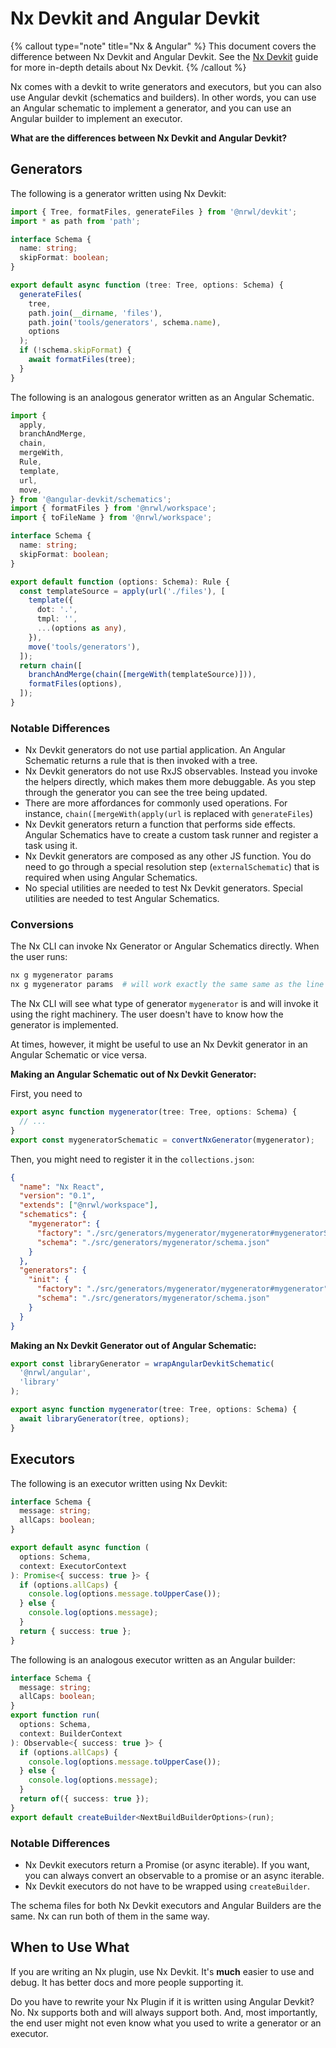 # Nx Devkit and Angular Devkit

{% callout type="note" title="Nx & Angular" %}
This document covers the difference between Nx Devkit and Angular Devkit. See the [Nx Devkit](/devkit/index) guide for more in-depth details about Nx Devkit.
{% /callout %}

Nx comes with a devkit to write generators and executors, but you can also use Angular devkit (schematics and builders). In other words, you can use an Angular schematic to implement a generator, and you can use an Angular builder to implement an executor.

**What are the differences between Nx Devkit and Angular Devkit?**

## Generators

The following is a generator written using Nx Devkit:

```typescript
import { Tree, formatFiles, generateFiles } from '@nrwl/devkit';
import * as path from 'path';

interface Schema {
  name: string;
  skipFormat: boolean;
}

export default async function (tree: Tree, options: Schema) {
  generateFiles(
    tree,
    path.join(__dirname, 'files'),
    path.join('tools/generators', schema.name),
    options
  );
  if (!schema.skipFormat) {
    await formatFiles(tree);
  }
}
```

The following is an analogous generator written as an Angular Schematic.

```typescript
import {
  apply,
  branchAndMerge,
  chain,
  mergeWith,
  Rule,
  template,
  url,
  move,
} from '@angular-devkit/schematics';
import { formatFiles } from '@nrwl/workspace';
import { toFileName } from '@nrwl/workspace';

interface Schema {
  name: string;
  skipFormat: boolean;
}

export default function (options: Schema): Rule {
  const templateSource = apply(url('./files'), [
    template({
      dot: '.',
      tmpl: '',
      ...(options as any),
    }),
    move('tools/generators'),
  ]);
  return chain([
    branchAndMerge(chain([mergeWith(templateSource)])),
    formatFiles(options),
  ]);
}
```

### Notable Differences

- Nx Devkit generators do not use partial application. An Angular Schematic returns a rule that is then invoked with a tree.
- Nx Devkit generators do not use RxJS observables. Instead you invoke the helpers directly, which makes them more debuggable. As you step through the generator you can see the tree being updated.
- There are more affordances for commonly used operations. For instance, `chain([mergeWith(apply(url` is replaced with `generateFiles`)
- Nx Devkit generators return a function that performs side effects. Angular Schematics have to create a custom task runner and register a task using it.
- Nx Devkit generators are composed as any other JS function. You do need to go through a special resolution step (`externalSchematic`) that is required when using Angular Schematics.
- No special utilities are needed to test Nx Devkit generators. Special utilities are needed to test Angular Schematics.

### Conversions

The Nx CLI can invoke Nx Generator or Angular Schematics directly. When the user runs:

```bash
nx g mygenerator params
nx g mygenerator params  # will work exactly the same same as the line above
```

The Nx CLI will see what type of generator `mygenerator` is and will invoke it using the right machinery. The user doesn't have to know how the generator is implemented.

At times, however, it might be useful to use an Nx Devkit generator in an Angular Schematic or vice versa.

**Making an Angular Schematic out of Nx Devkit Generator:**

First, you need to

```typescript
export async function mygenerator(tree: Tree, options: Schema) {
  // ...
}
export const mygeneratorSchematic = convertNxGenerator(mygenerator);
```

Then, you might need to register it in the `collections.json`:

```json
{
  "name": "Nx React",
  "version": "0.1",
  "extends": ["@nrwl/workspace"],
  "schematics": {
    "mygenerator": {
      "factory": "./src/generators/mygenerator/mygenerator#mygeneratorSchematic",
      "schema": "./src/generators/mygenerator/schema.json"
    }
  },
  "generators": {
    "init": {
      "factory": "./src/generators/mygenerator/mygenerator#mygenerator",
      "schema": "./src/generators/mygenerator/schema.json"
    }
  }
}
```

**Making an Nx Devkit Generator out of Angular Schematic:**

```typescript
export const libraryGenerator = wrapAngularDevkitSchematic(
  '@nrwl/angular',
  'library'
);

export async function mygenerator(tree: Tree, options: Schema) {
  await libraryGenerator(tree, options);
}
```

## Executors

The following is an executor written using Nx Devkit:

```typescript
interface Schema {
  message: string;
  allCaps: boolean;
}

export default async function (
  options: Schema,
  context: ExecutorContext
): Promise<{ success: true }> {
  if (options.allCaps) {
    console.log(options.message.toUpperCase());
  } else {
    console.log(options.message);
  }
  return { success: true };
}
```

The following is an analogous executor written as an Angular builder:

```typescript
interface Schema {
  message: string;
  allCaps: boolean;
}
export function run(
  options: Schema,
  context: BuilderContext
): Observable<{ success: true }> {
  if (options.allCaps) {
    console.log(options.message.toUpperCase());
  } else {
    console.log(options.message);
  }
  return of({ success: true });
}
export default createBuilder<NextBuildBuilderOptions>(run);
```

### Notable Differences

- Nx Devkit executors return a Promise (or async iterable). If you want, you can always convert an observable to a promise or an async iterable.
- Nx Devkit executors do not have to be wrapped using `createBuilder`.

The schema files for both Nx Devkit executors and Angular Builders are the same. Nx can run both of them in the same way.

## When to Use What

If you are writing an Nx plugin, use Nx Devkit. It's **much** easier to use and debug. It has better docs and more people supporting it.

Do you have to rewrite your Nx Plugin if it is written using Angular Devkit? No. Nx supports both and will always support both. And, most importantly, the end user might not even know what you used to write a generator or an executor.
